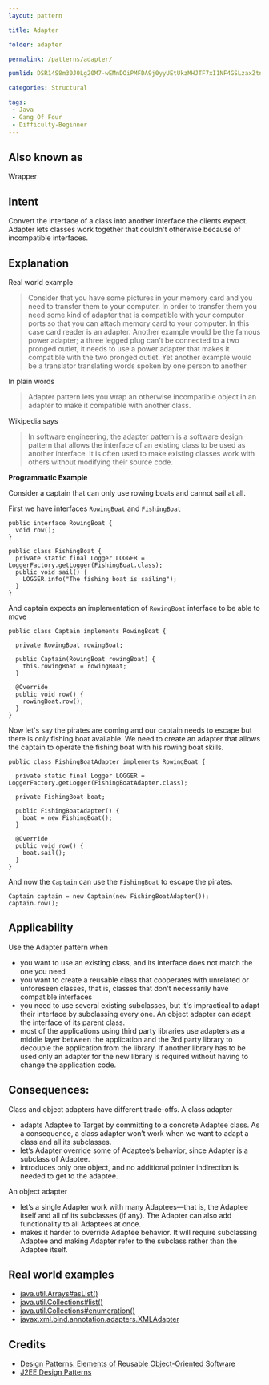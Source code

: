 ```yaml
---
layout: pattern

title: Adapter

folder: adapter

permalink: /patterns/adapter/

pumlid: DSR14S8m30J0Lg20M7-wEMnDOiPMFDA9j0yyUEtUkzMHJTF7xI1NF4GSLzaxZtncgDVJgCPIpobzv0N2vOKtjgRHTziMI7KBcOXl10thfxB-Nz9dMJd71m00

categories: Structural

tags:
 - Java
 - Gang Of Four
 - Difficulty-Beginner
---
```


## Also known as
Wrapper

## Intent
Convert the interface of a class into another interface the clients
expect. Adapter lets classes work together that couldn't otherwise because of
incompatible interfaces.

## Explanation

Real world example

> Consider that you have some pictures in your memory card and you need to transfer them to your computer. In order to transfer them you need some kind of adapter that is compatible with your computer ports so that you can attach memory card to your computer. In this case card reader is an adapter.
> Another example would be the famous power adapter; a three legged plug can't be connected to a two pronged outlet, it needs to use a power adapter that makes it compatible with the two pronged outlet.
> Yet another example would be a translator translating words spoken by one person to another

In plain words

> Adapter pattern lets you wrap an otherwise incompatible object in an adapter to make it compatible with another class.

Wikipedia says

> In software engineering, the adapter pattern is a software design pattern that allows the interface of an existing class to be used as another interface. It is often used to make existing classes work with others without modifying their source code.

**Programmatic Example**

Consider a captain that can only use rowing boats and cannot sail at all.

First we have interfaces `RowingBoat` and `FishingBoat`

```
public interface RowingBoat {
  void row();
}

public class FishingBoat {
  private static final Logger LOGGER = LoggerFactory.getLogger(FishingBoat.class);
  public void sail() {
    LOGGER.info("The fishing boat is sailing");
  }
}
```

And captain expects an implementation of `RowingBoat` interface to be able to move

```
public class Captain implements RowingBoat {

  private RowingBoat rowingBoat;

  public Captain(RowingBoat rowingBoat) {
    this.rowingBoat = rowingBoat;
  }

  @Override
  public void row() {
    rowingBoat.row();
  }
}
```

Now let's say the pirates are coming and our captain needs to escape but there is only fishing boat available. We need to create an adapter that allows the captain to operate the fishing boat with his rowing boat skills.

```
public class FishingBoatAdapter implements RowingBoat {

  private static final Logger LOGGER = LoggerFactory.getLogger(FishingBoatAdapter.class);

  private FishingBoat boat;

  public FishingBoatAdapter() {
    boat = new FishingBoat();
  }

  @Override
  public void row() {
    boat.sail();
  }
}
```

And now the `Captain` can use the `FishingBoat` to escape the pirates.

```
Captain captain = new Captain(new FishingBoatAdapter());
captain.row();
```

## Applicability
Use the Adapter pattern when

* you want to use an existing class, and its interface does not match the one you need
* you want to create a reusable class that cooperates with unrelated or unforeseen classes, that is, classes that don't necessarily have compatible interfaces
* you need to use several existing subclasses, but it's impractical to adapt their interface by subclassing every one. An object adapter can adapt the interface of its parent class.
* most of the applications using third party libraries use adapters as a middle layer between the application and the 3rd party library to decouple the application from the library. If another library has to be used only an adapter for the new library is required without having to change the application code.

## Consequences:
Class and object adapters have different trade-offs. A class adapter

*	adapts Adaptee to Target by committing to a concrete Adaptee class. As a consequence, a class adapter won’t work when we want to adapt a class and all its subclasses.
*	let’s Adapter override some of Adaptee’s behavior, since Adapter is a subclass of Adaptee.
*	introduces only one object, and no additional pointer indirection is needed to get to the adaptee.

An object adapter	

*	let’s a single Adapter work with many Adaptees—that is, the Adaptee itself and all of its subclasses (if any). The Adapter can also add functionality to all Adaptees at once.
*	makes it harder to override Adaptee behavior. It will require subclassing Adaptee and making Adapter refer to the subclass rather than the Adaptee itself.


## Real world examples

* [java.util.Arrays#asList()](http://docs.oracle.com/javase/8/docs/api/java/util/Arrays.html#asList%28T...%29)
* [java.util.Collections#list()](https://docs.oracle.com/javase/8/docs/api/java/util/Collections.html#list-java.util.Enumeration-)
* [java.util.Collections#enumeration()](https://docs.oracle.com/javase/8/docs/api/java/util/Collections.html#enumeration-java.util.Collection-)
* [javax.xml.bind.annotation.adapters.XMLAdapter](http://docs.oracle.com/javase/8/docs/api/javax/xml/bind/annotation/adapters/XmlAdapter.html#marshal-BoundType-)


## Credits

* [Design Patterns: Elements of Reusable Object-Oriented Software](http://www.amazon.com/Design-Patterns-Elements-Reusable-Object-Oriented/dp/0201633612)
* [J2EE Design Patterns](http://www.amazon.com/J2EE-Design-Patterns-William-Crawford/dp/0596004273/ref=sr_1_2)
